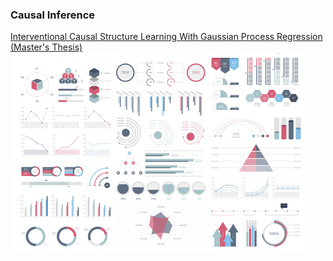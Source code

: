 ### Causal Inference 

[Interventional Causal Structure Learning With Gaussian Process Regression (Master's Thesis)](/sample_page)
<img src="images/dummy_thumbnail.jpg?raw=true"/>



